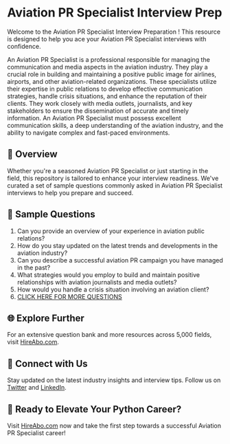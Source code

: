 # Aviation PR Specialist Interview Prep

Welcome to the Aviation PR Specialist Interview Preparation ! This resource is designed to help you ace your Aviation PR Specialist interviews with confidence.

An Aviation PR Specialist is a professional responsible for managing the communication and media aspects in the aviation industry. They play a crucial role in building and maintaining a positive public image for airlines, airports, and other aviation-related organizations. These specialists utilize their expertise in public relations to develop effective communication strategies, handle crisis situations, and enhance the reputation of their clients. They work closely with media outlets, journalists, and key stakeholders to ensure the dissemination of accurate and timely information. An Aviation PR Specialist must possess excellent communication skills, a deep understanding of the aviation industry, and the ability to navigate complex and fast-paced environments.

## 🚀 Overview

Whether you're a seasoned Aviation PR Specialist or just starting in the field, this repository is tailored to enhance your interview readiness. We've curated a set of sample questions commonly asked in Aviation PR Specialist interviews to help you prepare and succeed.

## 📝 Sample Questions

1. Can you provide an overview of your experience in aviation public relations?
2. How do you stay updated on the latest trends and developments in the aviation industry?
3. Can you describe a successful aviation PR campaign you have managed in the past?
4. What strategies would you employ to build and maintain positive relationships with aviation journalists and media outlets?
5. How would you handle a crisis situation involving an aviation client?
6. [CLICK HERE FOR MORE QUESTIONS](https://hireabo.com/job/8_1_43/Aviation%20PR%20Specialist)

## 🌐 Explore Further

For an extensive question bank and more resources across 5,000 fields, visit [HireAbo.com](https://www.hireabo.com).

## 📱 Connect with Us

Stay updated on the latest industry insights and interview tips. Follow us on [Twitter](https://twitter.com/hireabo) and [LinkedIn](https://www.linkedin.com/in/hire-abo-3609972a8/).

## 🚀 Ready to Elevate Your Python Career?

Visit [HireAbo.com](https://www.hireabo.com) now and take the first step towards a successful Aviation PR Specialist career!
